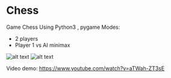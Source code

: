 # Chess
Game Chess Using Python3 , pygame
Modes:
- 2 players
- Player 1 vs AI minimax 

![alt text](https://github.com/toancqb/Chess/blob/master/img/menu.png?raw=true)
![alt text](https://github.com/toancqb/Chess/blob/master/img/chess_demo.png?raw=true)

Video demo:
https://www.youtube.com/watch?v=aTWah-ZT3sE

